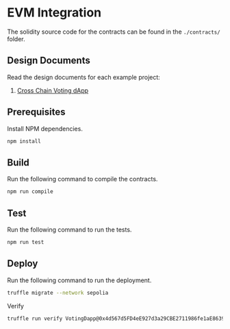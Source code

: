 # EVM Integration

The solidity source code for the contracts can be found in the `./contracts/` folder.

## Design Documents

Read the design documents for each example project:

1. [Cross Chain Voting dApp](../docs/cross-chain-voting-dapp.md)

## Prerequisites

Install NPM dependencies.

```bash
npm install
```

## Build

Run the following command to compile the contracts.

```bash
npm run compile
```

## Test

Run the following command to run the tests.

```bash
npm run test
```


## Deploy

Run the following command to run the deployment.

```bash
truffle migrate --network sepolia
```

Verify

```bash
truffle run verify VotingDapp@0x4d567d5FD4eE927d3a29CBE2711986fe1aE8639E --network sepolia
```